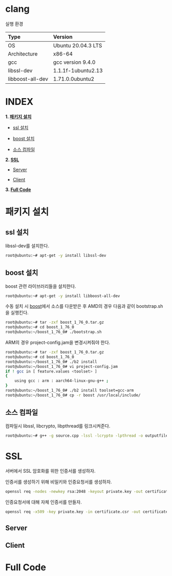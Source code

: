 # clang

실행 환경

| Type              | Version                   |
| :---              | :---                      |
| OS                | Ubuntu 20.04.3 LTS        |
| Architecture      | x86-64                    |
| gcc               | gcc version 9.4.0         |
| libssl-dev        | 1.1.1f-1ubuntu2.13        |
| libboost-all-dev  | 1.71.0.0ubuntu2           |

# **INDEX**

**1. [패키지 설치](#패키지-설치)**

 - [ssl 설치](#ssl-설치)

 - [boost 설치](#boost-설치)

 - [소스 컴파일](#소스-컴파일)

**2. [SSL](#SSL)**

 - [Server](#Server)

 - [Client](#Client)

**3. [Full Code](#Full-Code)**


# **패키지 설치**

## **ssl 설치**

libssl-dev를 설치한다.

```sh
root@ubuntu:~# apt-get -y install libssl-dev
```

## **boost 설치**

boost 관련 라이브러리들을 설치한다.

```sh
root@ubuntu:~# apt-get -y install libboost-all-dev
```

수동 설치 시 [boost](https://www.boost.org/users/history/)에서 소스를 다운받은 후 AMD의 경우 다음과 같이 bootstrap.sh을 실행킨다.

```sh
root@ubuntu:~# tar -zxf boost_1_76_0.tar.gz
root@ubuntu:~# cd boost_1_76_0
root@ubuntu:~/boost_1_76_0# ./bootstrap.sh
```

ARM의 경우 project-config.jam을 변경시켜줘야 한다.

```sh
root@ubuntu:~# tar -zxf boost_1_76_0.tar.gz
root@ubuntu:~# cd boost_1_76_0
root@ubuntu:~/boost_1_76_0# ./b2 install
root@ubuntu:~/boost_1_76_0# vi project-config.jam
if ! gcc in [ feature.values <toolset> ]
{
    using gcc : arm : aarch64-linux-gnu-g++ ;
}
root@ubuntu:~/boost_1_76_0# ./b2 install toolset=gcc-arm
root@ubuntu:~/boost_1_76_0# cp -r boost /usr/local/include/
```

## **소스 컴파일**

컴파일시 libssl, libcrypto, libpthread를 링크시켜준다.

```sh
root@ubuntu:~# g++ -g source.cpp -lssl -lcrypto -lpthread -o outputfile
```

# **SSL**

서버에서 SSL 암호화를 위한 인증서를 생성하자.

인증서를 생성하기 위해 비밀키와 인증요청서를 생성하자.

```sh
openssl req -nodes -newkey rsa:2048 -keyout private.key -out certificate.csr -subj "/C=KR/ST=Seoul/L=Seoul/O=2jinu/OU=2jinu"
```

인증요청서에 대해 자체 인증서를 만들자.

```sh
openssl req -x509 -key private.key -in certificate.csr -out certificate.crt -days 365
```

## **Server**
## **Client**
# **Full Code**